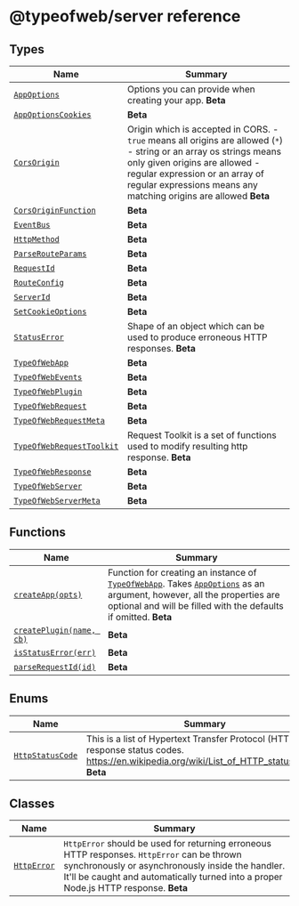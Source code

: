 # @typeofweb/server reference

## Types

| Name                                                    | Summary                                                                                                                                                                                                                                                        |
| ------------------------------------------------------- | -------------------------------------------------------------------------------------------------------------------------------------------------------------------------------------------------------------------------------------------------------------- |
| [`AppOptions`](AppOptions.md)                           | Options you can provide when creating your app. **Beta**                                                                                                                                                                                                       |
| [`AppOptionsCookies`](AppOptionsCookies.md)             | **Beta**                                                                                                                                                                                                                                                       |
| [`CorsOrigin`](CorsOrigin.md)                           | Origin which is accepted in CORS. \- `true` means all origins are allowed (`*`) \- string or an array os strings means only given origins are allowed \- regular expression or an array of regular expressions means any matching origins are allowed **Beta** |
| [`CorsOriginFunction`](CorsOriginFunction.md)           | **Beta**                                                                                                                                                                                                                                                       |
| [`EventBus`](EventBus.md)                               | **Beta**                                                                                                                                                                                                                                                       |
| [`HttpMethod`](HttpMethod.md)                           | **Beta**                                                                                                                                                                                                                                                       |
| [`ParseRouteParams`](ParseRouteParams.md)               | **Beta**                                                                                                                                                                                                                                                       |
| [`RequestId`](RequestId.md)                             | **Beta**                                                                                                                                                                                                                                                       |
| [`RouteConfig`](RouteConfig.md)                         | **Beta**                                                                                                                                                                                                                                                       |
| [`ServerId`](ServerId.md)                               | **Beta**                                                                                                                                                                                                                                                       |
| [`SetCookieOptions`](SetCookieOptions.md)               | **Beta**                                                                                                                                                                                                                                                       |
| [`StatusError`](StatusError.md)                         | Shape of an object which can be used to produce erroneous HTTP responses. **Beta**                                                                                                                                                                             |
| [`TypeOfWebApp`](TypeOfWebApp.md)                       | **Beta**                                                                                                                                                                                                                                                       |
| [`TypeOfWebEvents`](TypeOfWebEvents.md)                 | **Beta**                                                                                                                                                                                                                                                       |
| [`TypeOfWebPlugin`](TypeOfWebPlugin.md)                 | **Beta**                                                                                                                                                                                                                                                       |
| [`TypeOfWebRequest`](TypeOfWebRequest.md)               | **Beta**                                                                                                                                                                                                                                                       |
| [`TypeOfWebRequestMeta`](TypeOfWebRequestMeta.md)       | **Beta**                                                                                                                                                                                                                                                       |
| [`TypeOfWebRequestToolkit`](TypeOfWebRequestToolkit.md) | Request Toolkit is a set of functions used to modify resulting http response. **Beta**                                                                                                                                                                         |
| [`TypeOfWebResponse`](TypeOfWebResponse.md)             | **Beta**                                                                                                                                                                                                                                                       |
| [`TypeOfWebServer`](TypeOfWebServer.md)                 | **Beta**                                                                                                                                                                                                                                                       |
| [`TypeOfWebServerMeta`](TypeOfWebServerMeta.md)         | **Beta**                                                                                                                                                                                                                                                       |

## Functions

| Name                                        | Summary                                                                                                                                                                                                                        |
| ------------------------------------------- | ------------------------------------------------------------------------------------------------------------------------------------------------------------------------------------------------------------------------------ |
| [`createApp(opts)`](createApp.md)           | Function for creating an instance of [`TypeOfWebApp`](TypeOfWebApp.md). Takes [`AppOptions`](AppOptions.md) as an argument, however, all the properties are optional and will be filled with the defaults if omitted. **Beta** |
| [`createPlugin(name, cb)`](createPlugin.md) | **Beta**                                                                                                                                                                                                                       |
| [`isStatusError(err)`](isStatusError.md)    | **Beta**                                                                                                                                                                                                                       |
| [`parseRequestId(id)`](parseRequestId.md)   | **Beta**                                                                                                                                                                                                                       |

## Enums

| Name                                  | Summary                                                                                                                                        |
| ------------------------------------- | ---------------------------------------------------------------------------------------------------------------------------------------------- |
| [`HttpStatusCode`](HttpStatusCode.md) | This is a list of Hypertext Transfer Protocol (HTTP) response status codes. <https://en.wikipedia.org/wiki/List_of_HTTP_status_codes> **Beta** |

## Classes

| Name                        | Summary                                                                                                                                                                                                                                 |
| --------------------------- | --------------------------------------------------------------------------------------------------------------------------------------------------------------------------------------------------------------------------------------- |
| [`HttpError`](HttpError.md) | `HttpError` should be used for returning erroneous HTTP responses. `HttpError` can be thrown synchronously or asynchronously inside the handler. It'll be caught and automatically turned into a proper Node.js HTTP response. **Beta** |

